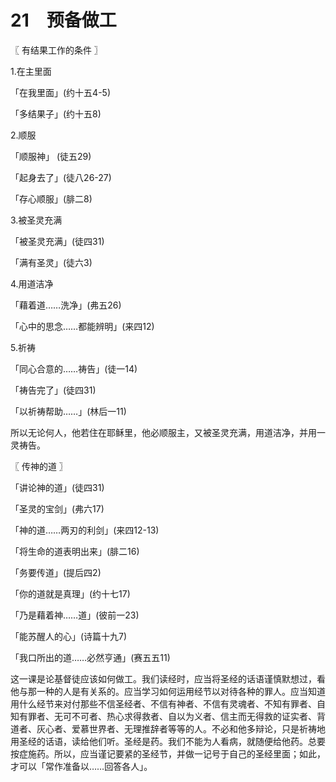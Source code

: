 # 21　预备做工



〖 有结果工作的条件 〗

1.在主里面

「在我里面」(约十五4-5)

「多结果子」(约十五8)

2.顺服

「顺服神」 (徒五29)

「起身去了」(徒八26-27)

「存心顺服」(腓二8)

3.被圣灵充满

「被圣灵充满」(徒四31)

「满有圣灵」(徒六3)

4.用道洁净

「藉着道……洗净」(弗五26)

「心中的思念……都能辨明」(来四12)

5.祈祷

「同心合意的……祷告」(徒一14)

「祷告完了」(徒四31)

「以祈祷帮助……」(林后一11)

所以无论何人，他若住在耶稣里，他必顺服主，又被圣灵充满，用道洁净，并用一灵祷告。



〖 传神的道 〗

「讲论神的道」(徒四31)

「圣灵的宝剑」(弗六17)

「神的道……两刃的利剑」(来四12-13)

「将生命的道表明出来」(腓二16)

「务要传道」(提后四2)

「你的道就是真理」(约十七17)

「乃是藉着神……道」(彼前一23)

「能苏醒人的心」(诗篇十九7)

「我口所出的道……必然亨通」(赛五五11)

这一课是论基督徒应该如何做工。我们读经时，应当将圣经的话语谨慎默想过，看他与那一种的人是有关系的。应当学习如何运用经节以对待各种的罪人。应当知道用什么经节来对付那些不信圣经者、不信有神者、不信有灵魂者、不知有罪者、自知有罪者、无可不可者、热心求得救者、自以为义者、信主而无得救的证实者、背道者、灰心者、爱慕世界者、无理推辞者等等的人。不必和他多辩论，只是祈祷地用圣经的话语，读给他们听。圣经是药。我们不能为人看病，就随便给他药。总要按症施药。所以，应当谨记要紧的圣经节，并做一记号于自己的圣经里面；如此，才可以「常作准备以……回答各人」。

